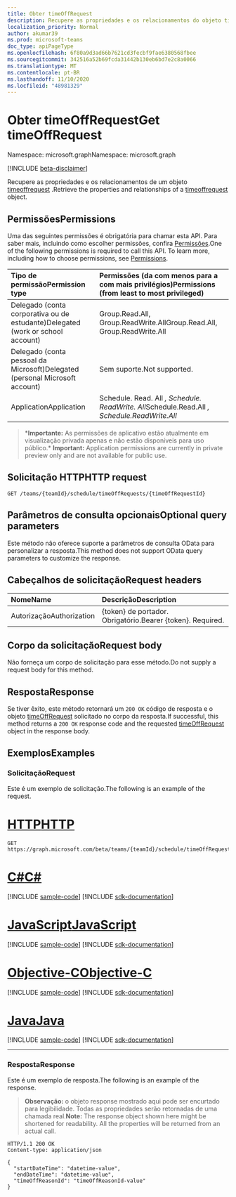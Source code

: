```yaml
---
title: Obter timeOffRequest
description: Recupere as propriedades e os relacionamentos do objeto timeoffrequest.
localization_priority: Normal
author: akumar39
ms.prod: microsoft-teams
doc_type: apiPageType
ms.openlocfilehash: 6f80a9d3ad66b7621cd3fecbf9fae6380568fbee
ms.sourcegitcommit: 342516a52b69fcda31442b130eb6bd7e2c8a0066
ms.translationtype: MT
ms.contentlocale: pt-BR
ms.lasthandoff: 11/10/2020
ms.locfileid: "48981329"
---
```

# <a name="get-timeoffrequest"></a><span data-ttu-id="9970d-103">Obter timeOffRequest</span><span class="sxs-lookup"><span data-stu-id="9970d-103">Get timeOffRequest</span></span>

<span data-ttu-id="9970d-104">Namespace: microsoft.graph</span><span class="sxs-lookup"><span data-stu-id="9970d-104">Namespace: microsoft.graph</span></span>

[!INCLUDE [beta-disclaimer](../../includes/beta-disclaimer.md)]

<span data-ttu-id="9970d-105">Recupere as propriedades e os relacionamentos de um objeto [timeoffrequest](../resources/timeoffrequest.md) .</span><span class="sxs-lookup"><span data-stu-id="9970d-105">Retrieve the properties and relationships of a [timeoffrequest](../resources/timeoffrequest.md) object.</span></span>

## <a name="permissions"></a><span data-ttu-id="9970d-106">Permissões</span><span class="sxs-lookup"><span data-stu-id="9970d-106">Permissions</span></span>

<span data-ttu-id="9970d-p101">Uma das seguintes permissões é obrigatória para chamar esta API. Para saber mais, incluindo como escolher permissões, confira [Permissões](/graph/permissions-reference).</span><span class="sxs-lookup"><span data-stu-id="9970d-p101">One of the following permissions is required to call this API. To learn more, including how to choose permissions, see [Permissions](/graph/permissions-reference).</span></span>

| <span data-ttu-id="9970d-109">Tipo de permissão</span><span class="sxs-lookup"><span data-stu-id="9970d-109">Permission type</span></span>                        | <span data-ttu-id="9970d-110">Permissões (da com menos para a com mais privilégios)</span><span class="sxs-lookup"><span data-stu-id="9970d-110">Permissions (from least to most privileged)</span></span> |
|:---------------------------------------|:--------------------------------------------|
| <span data-ttu-id="9970d-111">Delegado (conta corporativa ou de estudante)</span><span class="sxs-lookup"><span data-stu-id="9970d-111">Delegated (work or school account)</span></span>     | <span data-ttu-id="9970d-112">Group.Read.All, Group.ReadWrite.All</span><span class="sxs-lookup"><span data-stu-id="9970d-112">Group.Read.All, Group.ReadWrite.All</span></span> |
| <span data-ttu-id="9970d-113">Delegado (conta pessoal da Microsoft)</span><span class="sxs-lookup"><span data-stu-id="9970d-113">Delegated (personal Microsoft account)</span></span> | <span data-ttu-id="9970d-114">Sem suporte.</span><span class="sxs-lookup"><span data-stu-id="9970d-114">Not supported.</span></span> |
|<span data-ttu-id="9970d-115">Application</span><span class="sxs-lookup"><span data-stu-id="9970d-115">Application</span></span> | <span data-ttu-id="9970d-116">Schedule. Read. All *, Schedule. ReadWrite. All*</span><span class="sxs-lookup"><span data-stu-id="9970d-116">Schedule.Read.All *, Schedule.ReadWrite.All*</span></span>  |

><span data-ttu-id="9970d-117">\***Importante:** As permissões de aplicativo estão atualmente em visualização privada apenas e não estão disponíveis para uso público.</span><span class="sxs-lookup"><span data-stu-id="9970d-117">\* **Important:** Application permissions are currently in private preview only and are not available for public use.</span></span>

## <a name="http-request"></a><span data-ttu-id="9970d-118">Solicitação HTTP</span><span class="sxs-lookup"><span data-stu-id="9970d-118">HTTP request</span></span>

<!-- { "blockType": "ignored" } -->

```http
GET /teams/{teamId}/schedule/timeOffRequests/{timeOffRequestId}
```

## <a name="optional-query-parameters"></a><span data-ttu-id="9970d-119">Parâmetros de consulta opcionais</span><span class="sxs-lookup"><span data-stu-id="9970d-119">Optional query parameters</span></span>

<span data-ttu-id="9970d-120">Este método não oferece suporte a parâmetros de consulta OData para personalizar a resposta.</span><span class="sxs-lookup"><span data-stu-id="9970d-120">This method does not support OData query parameters to customize the response.</span></span>

## <a name="request-headers"></a><span data-ttu-id="9970d-121">Cabeçalhos de solicitação</span><span class="sxs-lookup"><span data-stu-id="9970d-121">Request headers</span></span>

| <span data-ttu-id="9970d-122">Nome</span><span class="sxs-lookup"><span data-stu-id="9970d-122">Name</span></span>      |<span data-ttu-id="9970d-123">Descrição</span><span class="sxs-lookup"><span data-stu-id="9970d-123">Description</span></span>|
|:----------|:----------|
| <span data-ttu-id="9970d-124">Autorização</span><span class="sxs-lookup"><span data-stu-id="9970d-124">Authorization</span></span> | <span data-ttu-id="9970d-p102">{token} de portador. Obrigatório.</span><span class="sxs-lookup"><span data-stu-id="9970d-p102">Bearer {token}. Required.</span></span> |

## <a name="request-body"></a><span data-ttu-id="9970d-127">Corpo da solicitação</span><span class="sxs-lookup"><span data-stu-id="9970d-127">Request body</span></span>

<span data-ttu-id="9970d-128">Não forneça um corpo de solicitação para esse método.</span><span class="sxs-lookup"><span data-stu-id="9970d-128">Do not supply a request body for this method.</span></span>

## <a name="response"></a><span data-ttu-id="9970d-129">Resposta</span><span class="sxs-lookup"><span data-stu-id="9970d-129">Response</span></span>

<span data-ttu-id="9970d-130">Se tiver êxito, este método retornará um `200 OK` código de resposta e o objeto [timeOffRequest](../resources/timeoffrequest.md) solicitado no corpo da resposta.</span><span class="sxs-lookup"><span data-stu-id="9970d-130">If successful, this method returns a `200 OK` response code and the requested [timeOffRequest](../resources/timeoffrequest.md) object in the response body.</span></span>

## <a name="examples"></a><span data-ttu-id="9970d-131">Exemplos</span><span class="sxs-lookup"><span data-stu-id="9970d-131">Examples</span></span>

### <a name="request"></a><span data-ttu-id="9970d-132">Solicitação</span><span class="sxs-lookup"><span data-stu-id="9970d-132">Request</span></span>

<span data-ttu-id="9970d-133">Este é um exemplo de solicitação.</span><span class="sxs-lookup"><span data-stu-id="9970d-133">The following is an example of the request.</span></span>

# <a name="http"></a>[<span data-ttu-id="9970d-134">HTTP</span><span class="sxs-lookup"><span data-stu-id="9970d-134">HTTP</span></span>](#tab/http)
<!-- {
  "blockType": "request",
  "name": "get_timeoffrequest"
}-->

```msgraph-interactive
GET https://graph.microsoft.com/beta/teams/{teamId}/schedule/timeOffRequests/{timeOffRequestId}
```
# <a name="c"></a>[<span data-ttu-id="9970d-135">C#</span><span class="sxs-lookup"><span data-stu-id="9970d-135">C#</span></span>](#tab/csharp)
[!INCLUDE [sample-code](../includes/snippets/csharp/get-timeoffrequest-csharp-snippets.md)]
[!INCLUDE [sdk-documentation](../includes/snippets/snippets-sdk-documentation-link.md)]

# <a name="javascript"></a>[<span data-ttu-id="9970d-136">JavaScript</span><span class="sxs-lookup"><span data-stu-id="9970d-136">JavaScript</span></span>](#tab/javascript)
[!INCLUDE [sample-code](../includes/snippets/javascript/get-timeoffrequest-javascript-snippets.md)]
[!INCLUDE [sdk-documentation](../includes/snippets/snippets-sdk-documentation-link.md)]

# <a name="objective-c"></a>[<span data-ttu-id="9970d-137">Objective-C</span><span class="sxs-lookup"><span data-stu-id="9970d-137">Objective-C</span></span>](#tab/objc)
[!INCLUDE [sample-code](../includes/snippets/objc/get-timeoffrequest-objc-snippets.md)]
[!INCLUDE [sdk-documentation](../includes/snippets/snippets-sdk-documentation-link.md)]

# <a name="java"></a>[<span data-ttu-id="9970d-138">Java</span><span class="sxs-lookup"><span data-stu-id="9970d-138">Java</span></span>](#tab/java)
[!INCLUDE [sample-code](../includes/snippets/java/get-timeoffrequest-java-snippets.md)]
[!INCLUDE [sdk-documentation](../includes/snippets/snippets-sdk-documentation-link.md)]

---


### <a name="response"></a><span data-ttu-id="9970d-139">Resposta</span><span class="sxs-lookup"><span data-stu-id="9970d-139">Response</span></span>

<span data-ttu-id="9970d-140">Este é um exemplo de resposta.</span><span class="sxs-lookup"><span data-stu-id="9970d-140">The following is an example of the response.</span></span>

> <span data-ttu-id="9970d-p103">**Observação:** o objeto response mostrado aqui pode ser encurtado para legibilidade. Todas as propriedades serão retornadas de uma chamada real.</span><span class="sxs-lookup"><span data-stu-id="9970d-p103">**Note:** The response object shown here might be shortened for readability. All the properties will be returned from an actual call.</span></span>

<!-- {
  "blockType": "response",
  "truncated": true,
  "@odata.type": "microsoft.graph.timeOffRequest"
} -->

```http
HTTP/1.1 200 OK
Content-type: application/json

{
  "startDateTime": "datetime-value",
  "endDateTime": "datetime-value",
  "timeOffReasonId": "timeOffReasonId-value"
}
```

<!-- uuid: 16cd6b66-4b1a-43a1-adaf-3a886856ed98
2019-02-04 14:57:30 UTC -->
<!-- {
  "type": "#page.annotation",
  "description": "Get timeOffRequest",
  "keywords": "",
  "section": "documentation",
  "tocPath": ""
}-->


